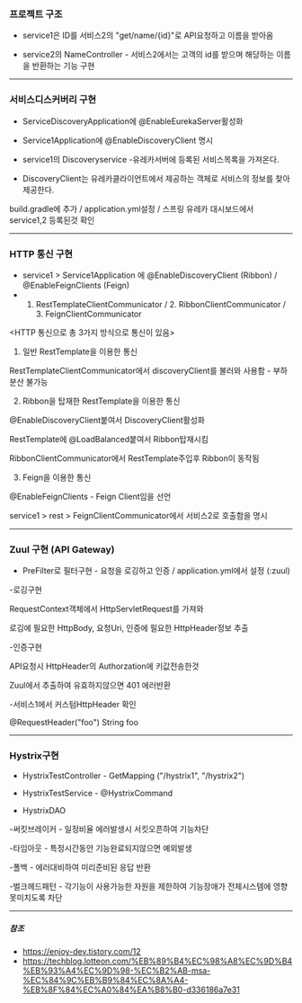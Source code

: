### 프로젝트 구조
- service1은 ID를 서비스2의 "get/name/{id}"로 API요청하고 이름을 받아옴

- service2의 NameController - 서비스2에서는 고객의 id를  받으며 해당하는 이름을 반환하는 기능 구현
  
--------------------------
### 서비스디스커버리 구현
- ServiceDiscoveryApplication에 @EnableEurekaServer활성화

- Service1Application에 @EnableDiscoveryClient 명시

- service1의 Discoveryservice -유레카서버에 등록된 서비스목록을 가져온다. 

- DiscoveryClient는 유레카클라이언트에서 제공하는 객체로 서비스의 정보를 찾아 제공한다.

build.gradle에 추가 / application.yml설정 / 스프링 유레카 대시보드에서 service1,2 등록된것 확인

--------------------------
### HTTP 통신 구현
- service1 > Service1Application 에 @EnableDiscoveryClient (Ribbon) / @EnableFeignClients (Feign)
- 1. RestTemplateClientCommunicator / 2. RibbonClientCommunicator / 3. FeignClientCommunicator
 
<HTTP 통신으로 총 3가지 방식으로 통신이 있음>

1) 일반 RestTemplate을 이용한 통신

RestTemplateClientCommunicator에서 discoveryClient를 불러와 사용함 - 부하분산 불가능

2) Ribbon을 탑재한 RestTemplate을 이용한 통신
   
@EnableDiscoveryClient붙여서 DiscoveryClient활성화 

RestTemplate에 @LoadBalanced붙여서 Ribbon탑재시킴

RibbonClientCommunicator에서 RestTemplate주입후 Ribbon이 동작됨

3) Feign을 이용한 통신
   
@EnableFeignClients - Feign Client임을 선언 

service1 > rest > FeignClientCommunicator에서 서비스2로 호출함을 명시
 
--------------------------
### Zuul 구현 (API Gateway)
- PreFilter로 필터구현 - 요청을 로깅하고 인증  / application.yml에서 설정 (:zuul)

-로깅구현

 RequestContext객체에서 HttpServletRequest를 가져와
 
 로깅에 필요한 HttpBody, 요청Uri, 인증에 필요한 HttpHeader정보 추출
 
-인증구현

 API요청시 HttpHeader의 Authorzation에 키값전송한것
 
 Zuul에서 추출하여 유효하지않으면 401 에러반환
 
-서비스1에서 커스텀HttpHeader 확인 

 @RequestHeader("foo") String foo

--------------------------
### Hystrix구현
- HystrixTestController - GetMapping ("/hystrix1", "/hystrix2")

- HystrixTestService -  @HystrixCommand

- HystrixDAO
 
-써킷브레이커 - 일정비율 에러발생시 서킷오픈하여 기능차단

-타임아웃 - 특정시간동안 기능완료되지않으면 예외발생 

-폴백 - 에러대비하여 미리준비된 응답 반환

-벌크헤드패턴 - 각기능이 사용가능한 자원을 제한하여 기능장애가 전체시스템에 영향 못미치도록 차단
 
--------------------------
##### 참조
- https://enjoy-dev.tistory.com/12
- https://techblog.lotteon.com/%EB%89%B4%EC%98%A8%EC%9D%B4%EB%93%A4%EC%9D%98-%EC%B2%AB-msa-%EC%84%9C%EB%B9%84%EC%8A%A4-%EB%8F%84%EC%A0%84%EA%B8%B0-d336186a7e31






















